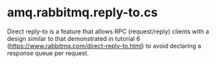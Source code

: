 # amq.rabbitmq.reply-to.cs
Direct reply-to is a feature that allows RPC (request/reply) clients with a design similar to that demonstrated in tutorial 6 (https://www.rabbitmq.com/direct-reply-to.html) to avoid declaring a response queue per request.
